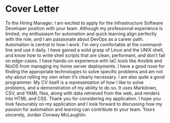 # Cover Letter
To the Hiring Manager.
I am excited to apply for the Infrastructure Software Developer position with your team. Although my professional experience is limited, my enthusiasm for automation and quick learning align perfectly with the role, and I am passionate about DevOps as a career path.
Automation is central to how I work. I'm very comfortable at the command-line and use it daily. I have gained a solid grasp of Linux and the UNIX shell, and know how to write shell scripts that are clean, performant, and don’t fail on edge-cases.
I have hands-on experience with IaC tools like Ansible and NixOS from managing my home server deployments. I have a good nose for finding the appropriate technologies to solve specific problems and am not shy about rolling my own when it’s clearly necessary. I am also quite a good programmer.
My CV itself is a representation of how I like to solve problems, and a demonstration of my ability to do so. It uses Markdown, CSV, and YAML files, along with data retrieved from the web, and renders into HTML and CSS.
Thank you for considering my application. I hope you look favourably on my application and I look forward to discussing how my passion for automation and learning can contribute to your team.
Yours sincerely,
Jordan Conway McLaughlin.

